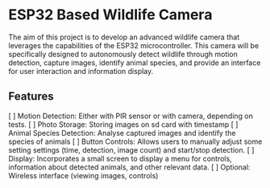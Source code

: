 # ESP32 Based Wildlife Camera
The aim of this project is to develop an advanced wildlife camera that leverages the capabilities of the ESP32 microcontroller. This camera will be specifically designed to autonomously detect wildlife through motion detection, capture images, identify animal species, and provide an interface for user interaction and information display.

## Features
[ ] Motion Detection: Either with PIR sensor or with camera, depending on tests.
[ ] Photo Storage: Storing images on sd card with timestamp
[ ] Animal Species Detection: Analyse captured images and identify the species of animals
[ ] Button Controls: Allows users to manually adjust some setting settings (time, detection, image count) and start/stop detection.
[ ] Display: Incorporates a small screen to display a menu for controls, information about detected animals, and other relevant data.
[ ] Optional: Wireless interface (viewing images, controls)
